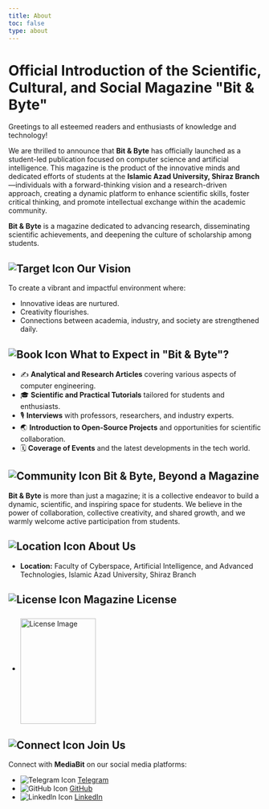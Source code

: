 ```yaml
---
title: About
toc: false
type: about
---
```


# Official Introduction of the Scientific, Cultural, and Social Magazine "Bit & Byte"

Greetings to all esteemed readers and enthusiasts of knowledge and technology!

We are thrilled to announce that **Bit & Byte** has officially launched as a student-led publication focused on computer science and artificial intelligence. This magazine is the product of the innovative minds and dedicated efforts of students at the **Islamic Azad University, Shiraz Branch**—individuals with a forward-thinking vision and a research-driven approach, creating a dynamic platform to enhance scientific skills, foster critical thinking, and promote intellectual exchange within the academic community.

**Bit & Byte** is a magazine dedicated to advancing research, disseminating scientific achievements, and deepening the culture of scholarship among students.

<h2> <img src="target.svg" alt="Target Icon" class="animated-icon" > Our Vision </h2>

To create a vibrant and impactful environment where:
- Innovative ideas are nurtured.
- Creativity flourishes.
- Connections between academia, industry, and society are strengthened daily.

<h2> <img src="book.svg" alt="Book Icon" class="animated-icon" > What to Expect in "Bit & Byte"? </h2>

- ✍️ **Analytical and Research Articles** covering various aspects of computer engineering.
- 🎓 **Scientific and Practical Tutorials** tailored for students and enthusiasts.
- 🎙 **Interviews** with professors, researchers, and industry experts.
- 🌏 **Introduction to Open-Source Projects** and opportunities for scientific collaboration.
- 🗓 **Coverage of Events** and the latest developments in the tech world.

<h2> <img src="community.svg" alt="Community Icon" class="animated-icon" > Bit & Byte, Beyond a Magazine </h2>

**Bit & Byte** is more than just a magazine; it is a collective endeavor to build a dynamic, scientific, and inspiring space for students. We believe in the power of collaboration, collective creativity, and shared growth, and we warmly welcome active participation from students.

<h2> <img src="location.svg" alt="Location Icon" class="animated-icon" > About Us </h2>

- **Location:** Faculty of Cyberspace, Artificial Intelligence, and Advanced Technologies, Islamic Azad University, Shiraz Branch

<h2><img src="license.svg" alt="License Icon" class="animated-icon" > Magazine License </h2>

- <a href="/images/license.jpg" class="license-link"><img src="/images/license.jpg" alt="License Image" style="width: 150px; height: 210px; vertical-align: middle; margin-top: 8px;"></a>

<h2> <img src="connect.svg" alt="Connect Icon" class="animated-icon" > Join Us </h2>

Connect with **MediaBit** on our social media platforms:

- <img src="telegram.svg" alt="Telegram Icon" > [Telegram](https://t.me/IAUbbmag)
- <img src="github.svg" alt="GitHub Icon" > [GitHub](https://github.com/iaubbmag/)
- <img src="linkedin.svg" alt="LinkedIn Icon" > [LinkedIn](http://linkedin.com/company/bbmag/)
